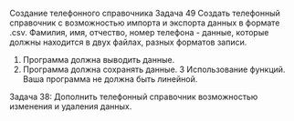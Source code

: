 Создание телефонного справочника
Задача 49 
Создать телефонный справочник с возможностью импорта и экспорта данных в формате .csv. 
Фамилия, имя, отчество, номер телефона - данные, которые должны находится в двух файлах, разных форматов записи.
1. Программа должна выводить данные.
2. Программа должна сохранять данные.
3 Использование функций. Ваша программа не должна быть линейной.

Задача 38: Дополнить телефонный справочник возможностью изменения и удаления данных.
